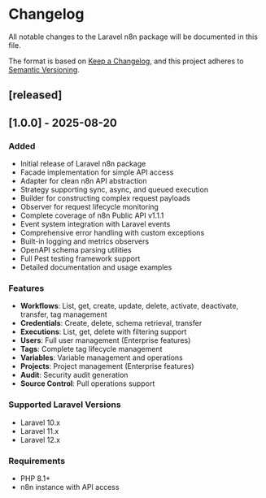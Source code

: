 # Changelog

All notable changes to the Laravel n8n package will be documented in this file.

The format is based on [Keep a Changelog](https://keepachangelog.com/en/1.0.0/),
and this project adheres to [Semantic Versioning](https://semver.org/spec/v2.0.0.html).

## [released]

## [1.0.0] - 2025-08-20

### Added
- Initial release of Laravel n8n package
- Facade  implementation for simple API access
- Adapter  for clean n8n API abstraction
- Strategy  supporting sync, async, and queued execution
- Builder  for constructing complex request payloads
- Observer  for request lifecycle monitoring
- Complete coverage of n8n Public API v1.1.1
- Event system integration with Laravel events
- Comprehensive error handling with custom exceptions
- Built-in logging and metrics observers
- OpenAPI schema parsing utilities
- Full Pest testing framework support
- Detailed documentation and usage examples

### Features
- **Workflows**: List, get, create, update, delete, activate, deactivate, transfer, tag management
- **Credentials**: Create, delete, schema retrieval, transfer
- **Executions**: List, get, delete with filtering support
- **Users**: Full user management (Enterprise features)
- **Tags**: Complete tag lifecycle management
- **Variables**: Variable management and operations
- **Projects**: Project management (Enterprise features)
- **Audit**: Security audit generation
- **Source Control**: Pull operations support

### Supported Laravel Versions
- Laravel 10.x
- Laravel 11.x
- Laravel 12.x

### Requirements
- PHP 8.1+
- n8n instance with API access
